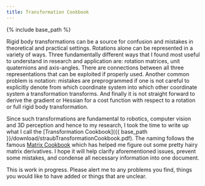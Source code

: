 ```yaml
---
title: Transformation Cookbook
---
```


{% include base_path %}

Rigid body transformations can be a source for confusion and mistakes
in theoretical and practical settings. 
Rotations alone can be represented in a variety of ways. Three
fundamentally different ways that I found most useful to understand in
research and application are: rotation matrices, unit quaternions and
axis-angles. There are connections between all three representations
that can be exploited if properly used.
Another common problem is notation: mistakes are preprogrammed if one
is not careful to explicitly denote from which coordinate system into
which other coordinate system a transformation transforms.
And finally it is not straight forward to derive the gradient or
Hessian for a cost function with respect to a rotation or full rigid
body transformation.

Since such transformations are fundamental to
robotics, computer vision and 3D perception and hence to my research, I
took the time to write up what I call the 
[Transformation
Cookbook]({{ base_path }}/download/straubTransformationCookbook.pdf). The naming
follows the famous [Matrix
Cookbook](https://www.math.uwaterloo.ca/~hwolkowi/matrixcookbook.pdf)
which has helped me figure out some pretty hairy matrix derivatives.
I hope it will help clarify aforementioned issues,
prevent some mistakes, and condense all necessary information into one
document.

This is work in progress. Please alert me to any problems you find,
things you would like to have added or things that are unclear.
